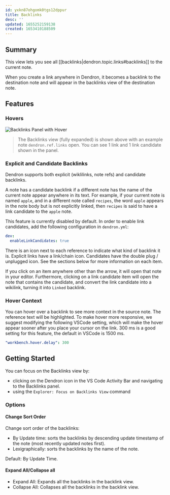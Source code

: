 ```yaml
---
id: yxkn87ohgomk0tgs12dppur
title: Backlinks
desc: ''
updated: 1655252159138
created: 1653410188509
---
```


## Summary
This view lets you see all [[backlinks|dendron.topic.links#backlinks]] to the current note.

When you create a link anywhere in Dendron, it becomes a backlink to the destination note and will appear in the backlinks view of the destination note.


## Features

### Hovers

![Backlinks Panel with Hover](https://org-dendron-public-assets.s3.amazonaws.com/images/vscode-hover-in-backlinks-panel.gif)
> The Backlinks view (fully expanded) is shown above with an example note `dendron.ref.links` open. You can see 1 link and 1 link candidate shown in the panel.

### Explicit and Candidate Backlinks

Dendron supports both explicit (wiklilinks, note refs) and candidate backlinks.
 
A note has a candidate backlink if a different note has the name of the current note appear anywhere in its text. For example, if your current note is named `apple`, and in a different note called `recipes`, the word `apple` appears in the note body but is not explicitly linked, then `recipes` is said to have a link candidate to the `apple` note.

This feature is currently disabled by default. In order to enable link candidates, add the following configuration in `dendron.yml`:

```yaml
dev:
  enableLinkCandidates: true
```

There is an icon next to each reference to indicate what kind of backlink it is. Explicit links have a link/chain icon. Candidates have the double plug / unplugged icon. See the sections below for more information on each item.

If you click on an item anywhere other than the arrow, it will open that note in your editor. Furthermore, clicking on a link candidate item will open the note that contains the candidate, and convert the link candidate into a wikilink, turning it into `Linked` backlink.

### Hover Context

You can hover over a backlink to see more context in the source note. The reference text will be highlighted. To make hover more responsive, we suggest modifying the following VSCode setting, which will make the hover appear sooner after you place your cursor on the link.  300 ms is a good setting for this feature, the default in VSCode is 1500 ms.

```yaml
"workbench.hover.delay": 300
```

## Getting Started

You can focus on the Backlinks view by:
  - clicking on the Dendron icon in the VS Code Activity Bar and navigating to the Backlinks panel.
  - using the `Explorer: Focus on Backlinks View` command

### Options 

#### Change Sort Order
Change sort order of the backlinks:
* By Update time: sorts the backlinks by descending update timestamp of the note (most recently updated notes first). 
* Lexigraphically: sorts the backlinks by the name of the note.

Default: By Update Time.

#### Expand All/Collapse all 
* Expand All: Expands all the backlinks in the backlink view.
* Collapse All: Collapses all the backlinks in the backlink view.